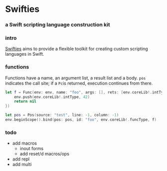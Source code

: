 # Swifties
### a Swift scripting language construction kit 

### intro
[Swifties](https://github.com/codr7/swifties) aims to provide a flexible toolkit for creating custom scripting languages in Swift.

### functions
Functions have a name, an argument list, a result list and a body.
`pos` indicates the call site; if a `Pc`is returned, execution continues from there.

```swift
let f = Func(env: env, name: "foo", args: [], rets: [env.coreLib!.intType], {(pos: Pos) -> Pc? in
    env.push(env.coreLib!.intType, 42)
    return nil
})

let pos = Pos(source: "test", line: -1, column: -1)
env.beginScope().bind(pos: pos, id: "foo", env.coreLib!.funcType, f)
```

### todo
- add macros
    - inout forms
    - add reset/d macros/ops
- add repl
- add multi
